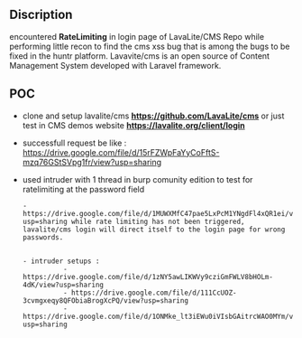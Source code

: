 ## Discription
encountered **RateLimiting** in login page of LavaLite/CMS Repo while performing little recon to find the cms xss bug that is among the bugs to be fixed in the huntr platform. Lavavite/cms is an open source of Content Management System developed with Laravel framework.
## POC

- clone and setup lavalite/cms **https://github.com/LavaLite/cms** or just test in CMS demos website **https://lavalite.org/client/login**

- successfull request be like : https://drive.google.com/file/d/15rFZWpFaYyCoFftS-mzq76GStSVpg1fr/view?usp=sharing

- used intruder with 1 thread in burp comunity edition to test for ratelimiting at the password field
      
      - https://drive.google.com/file/d/1MUWXMfC47pae5LxPcM1YNgdFl4xQR1ei/view?usp=sharing while rate limiting has not been triggered, lavalite/cms login will direct itself to the login page for wrong passwords.
      
      
      - intruder setups :
                - https://drive.google.com/file/d/1zNY5awLIKWVy9cziGmFWLV8bHOLm-4dK/view?usp=sharing
                - https://drive.google.com/file/d/111CcUOZ-3cvmgxeqy8QFObiaBrogXcPQ/view?usp=sharing
                - https://drive.google.com/file/d/1ONMke_lt3iEWu0iVIsbGAitrcWAO0MYm/view?usp=sharing
